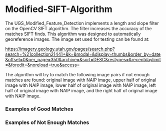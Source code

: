 # Modified-SIFT-Algorithm

The UGS_Modified_Feature_Detection implements a length and slope filter on the OpenCV SIFT algorithm. The filter increases the accuracy of the matches SIFT finds. This algorithm was designed to automatically georeference images. The image set used for testing can be found at: 

https://imagery.geology.utah.gov/pages/search.php?search=%21collection21441+&k=&modal=&display=thumbs&order_by=date&offset=0&per_page=350&archive=&sort=DESC&restypes=&recentdaylimit=&foredit=&noreload=true&access=

The algorithm will try to match the following image pairs if not enough matches are found: original image with NAIP image, upper half of original image with NAIP image, lower half of original image with NAIP image, left half of original image with NAIP image, and the right half of original image with NAIP image. 

### Examples of Good Matches


### Examples of Not Enough Matches
